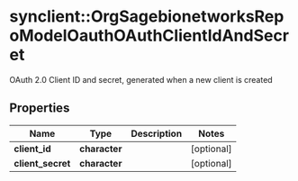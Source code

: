 # synclient::OrgSagebionetworksRepoModelOauthOAuthClientIdAndSecret

OAuth 2.0 Client ID and secret, generated when a new client is created

## Properties
Name | Type | Description | Notes
------------ | ------------- | ------------- | -------------
**client_id** | **character** |  | [optional] 
**client_secret** | **character** |  | [optional] 


